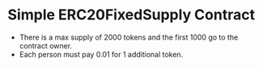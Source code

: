 # Simple ERC20FixedSupply Contract

-   There is a max supply of 2000 tokens and the first 1000 go to the contract owner.
-   Each person must pay 0.01 for 1 additional token.
